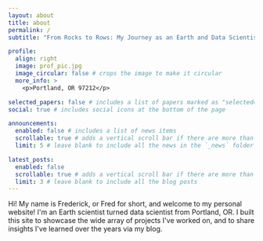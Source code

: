 ```yaml
---
layout: about
title: about
permalink: /
subtitle: "From Rocks to Rows: My Journey as an Earth and Data Scientist"

profile:
  align: right
  image: prof_pic.jpg
  image_circular: false # crops the image to make it circular
  more_info: >
    <p>Portland, OR 97212</p>

selected_papers: false # includes a list of papers marked as "selected={true}"
social: true # includes social icons at the bottom of the page

announcements:
  enabled: false # includes a list of news items
  scrollable: true # adds a vertical scroll bar if there are more than 3 news items
  limit: 5 # leave blank to include all the news in the `_news` folder

latest_posts:
  enabled: false
  scrollable: true # adds a vertical scroll bar if there are more than 3 new posts items
  limit: 3 # leave blank to include all the blog posts
---
```


Hi! My name is Frederick, or Fred for short, and welcome to my personal website! I'm an Earth scientist turned data scientist from Portland, OR. I built this site to showcase the wide array of projects I've worked on, and to share insights I've learned over the years via my blog.
